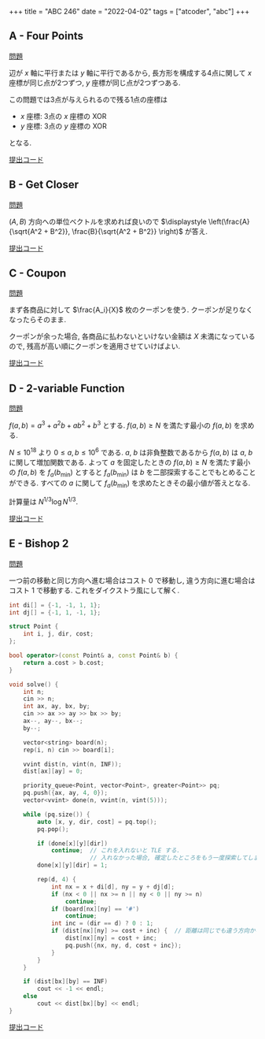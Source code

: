 +++
title = "ABC 246"
date = "2022-04-02"
tags = ["atcoder", "abc"]
+++




## A - Four Points

[問題](https://atcoder.jp/contests/abc246/tasks/abc246_a)

辺が $x$ 軸に平行または $y$ 軸に平行であるから, 長方形を構成する4点に関して
$x$ 座標が同じ点が2つずつ, $y$ 座標が同じ点が2つずつある.

この問題では3点が与えられるので残る1点の座標は

- $x$ 座標: 3点の $x$ 座標の XOR
- $y$ 座標: 3点の $y$ 座標の XOR

となる.

[提出コード](https://atcoder.jp/contests/abc246/submissions/30673485)

## B - Get Closer

[問題](https://atcoder.jp/contests/abc246/tasks/abc246_b)

$(A, B)$ 方向への単位ベクトルを求めれば良いので $\displaystyle \left(\frac{A}{\sqrt{A^2 + B^2}}, \frac{B}{\sqrt{A^2 + B^2}} \right)$ が答え.

[提出コード](https://atcoder.jp/contests/abc246/submissions/30707352)

## C - Coupon

[問題](https://atcoder.jp/contests/abc246/tasks/abc246_c)

まず各商品に対して $\frac{A_i}{X}$ 枚のクーポンを使う. クーポンが足りなくなったらそのまま.

クーポンが余った場合, 各商品に払わないといけない金額は $X$ 未満になっているので, 残高が高い順にクーポンを適用させていけばよい.

[提出コード](https://atcoder.jp/contests/abc246/submissions/30707578)

## D - 2-variable Function

[問題](https://atcoder.jp/contests/abc246/tasks/abc246_d)

$f(a,b) = a^3 + a^2b + ab^2 + b^3$ とする.
$f(a,b) \geq N$ を満たす最小の $f(a, b)$ を求める.

$N \leq 10^{18}$ より $0 \leq a, b \leq 10^6$ である.
$a$, $b$ は非負整数であるから $f(a,b)$ は $a$, $b$ に関して増加関数である.
よって $a$ を固定したときの $f(a, b) \geq N$ を満たす最小の $f(a, b)$ を $f_a(b_{\mathrm{min}})$ とすると $f_a(b_{\mathrm{min}})$ は $b$ を二部探索することでもとめることができる.
すべての $a$ に関して $f_a(b_{\mathrm{min}})$ を求めたときその最小値が答えとなる.

計算量は $N^{1/3} \log N^{1/3}$.

[提出コード](https://atcoder.jp/contests/abc246/submissions/30652716)

## E - Bishop 2

[問題](https://atcoder.jp/contests/abc246/tasks/abc246_e)

一つ前の移動と同じ方向へ進む場合はコスト 0 で移動し, 違う方向に進む場合はコスト 1 で移動する.
これをダイクストラ風にして解く.

```cpp
int di[] = {-1, -1, 1, 1};
int dj[] = {-1, 1, -1, 1};

struct Point {
    int i, j, dir, cost;
};

bool operator>(const Point& a, const Point& b) {
    return a.cost > b.cost;
}

void solve() {
    int n;
    cin >> n;
    int ax, ay, bx, by;
    cin >> ax >> ay >> bx >> by;
    ax--, ay--, bx--;
    by--;

    vector<string> board(n);
    rep(i, n) cin >> board[i];

    vvint dist(n, vint(n, INF));
    dist[ax][ay] = 0;

    priority_queue<Point, vector<Point>, greater<Point>> pq;
    pq.push({ax, ay, 4, 0});
    vector<vvint> done(n, vvint(n, vint(5)));

    while (pq.size()) {
        auto [x, y, dir, cost] = pq.top();
        pq.pop();

        if (done[x][y][dir])
            continue;  // これを入れないと TLE する.
                       // 入れなかった場合, 確定したところをもう一度探索してしまうため.
        done[x][y][dir] = 1;

        rep(d, 4) {
            int nx = x + di[d], ny = y + dj[d];
            if (nx < 0 || nx >= n || ny < 0 || ny >= n)
                continue;
            if (board[nx][ny] == '#')
                continue;
            int inc = (dir == d) ? 0 : 1;
            if (dist[nx][ny] >= cost + inc) {  // 距離は同じでも違う方向からくるパターンもあるので = を加える
                dist[nx][ny] = cost + inc;
                pq.push({nx, ny, d, cost + inc});
            }
        }
    }

    if (dist[bx][by] == INF)
        cout << -1 << endl;
    else
        cout << dist[bx][by] << endl;
}
```

[提出コード](https://atcoder.jp/contests/abc246/submissions/30708736)
